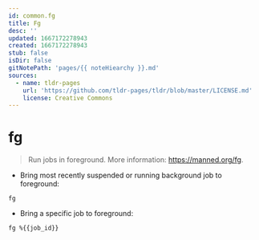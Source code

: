 ```yaml
---
id: common.fg
title: Fg
desc: ''
updated: 1667172278943
created: 1667172278943
stub: false
isDir: false
gitNotePath: 'pages/{{ noteHiearchy }}.md'
sources:
  - name: tldr-pages
    url: 'https://github.com/tldr-pages/tldr/blob/master/LICENSE.md'
    license: Creative Commons
---
```

# fg

> Run jobs in foreground.
> More information: <https://manned.org/fg>.

- Bring most recently suspended or running background job to foreground:

`fg`

- Bring a specific job to foreground:

`fg %{{job_id}}`

